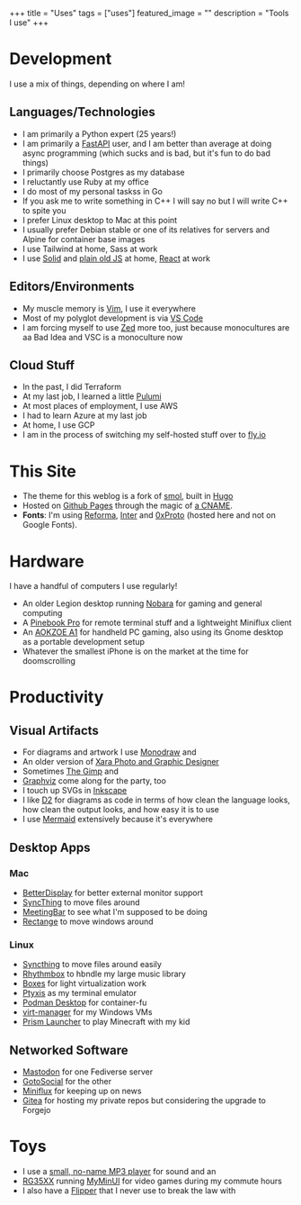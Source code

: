 +++
title =  "Uses"
tags = ["uses"]
featured_image = ""
description = "Tools I use"
+++

# Development

I use a mix of things, depending on where I am!

## Languages/Technologies

- I am primarily a Python expert (25 years!)
- I am primarily a [FastAPI](https://github.com/fastapi/fastapi) user, and I am better than average at doing async programming (which sucks and is bad, but it's fun to do bad things)
- I primarily choose Postgres as my database
- I reluctantly use Ruby at my office
- I do most of my personal taskss in Go
- If you ask me to write something in C++ I will say no but I will write C++ to spite you
- I prefer Linux desktop to Mac at this point
- I usually prefer Debian stable or one of its relatives for servers and Alpine for container base images
- I use Tailwind at home, Sass at work
- I use [Solid](https://www.solidjs.com/) and [plain old JS](https://developer.mozilla.org/en-US/docs/Web/JavaScript) at home, [React](https://react.dev/) at work

## Editors/Environments

- My muscle memory is [Vim](https://www.vim.org/), I use it everywhere
- Most of my polyglot development is via [VS Code](https://code.visualstudio.com/)
- I am forcing myself to use [Zed](https://zed.dev/) more too, just because monocultures are aa Bad Idea and VSC is a monoculture now

## Cloud Stuff

- In the past, I did Terraform
- At my last job, I learned a little [Pulumi](https://www.pulumi.com/)
- At most places of employment, I use AWS
- I had to learn Azure at my last job
- At home, I use GCP
- I am in the process of switching my self-hosted stuff over to [fly.io](https://fly.io/)

# This Site

- The theme for this weblog is a fork of [smol](https://github.com/colorchestra/smol), built in [Hugo](https://gohugo.io/)
- Hosted on [Github Pages](https://pages.github.com/) through the magic of [a CNAME](https://docs.github.com/en/github/working-with-github-pages/configuring-a-custom-domain-for-your-github-pages-site).
- **Fonts**: I'm using [Reforma](https://pampatype.com/reforma), [Inter](https://rsms.me/inter/) and [0xProto](https://github.com/0xType/0xProto) (hosted here and not on Google Fonts).

# Hardware

I have a handful of computers I use regularly!

- An older Legion desktop running [Nobara](https://nobaraproject.org/) for gaming and general computing
- A [Pinebook Pro](https://pine64.org/devices/pinebook_pro/) for remote terminal stuff and a lightweight Miniflux client
- An [AOKZOE A1](https://aokzoestore.com/products/aokzoe-8-inch-amd%C2%AE-ryzen%C2%AE-6800u) for handheld PC gaming, also using its Gnome desktop as a portable development setup
- Whatever the smallest iPhone is on the market at the time for doomscrolling

# Productivity

## Visual Artifacts

- For diagrams and artwork I use [Monodraw](https://monodraw.helftone.com/) and
- An older version of [Xara Photo and Graphic Designer](https://www.xara.com/us/photo-graphic-designer/)
- Sometimes [The Gimp](https://www.gimp.org/) and
- [Graphviz](https://graphviz.org/) come along for the party, too
- I touch up SVGs in [Inkscape](https://flathub.org/apps/org.inkscape.Inkscape)
- I like [D2](https://d2lang.com/) for diagrams as code in terms of how clean the language looks, how clean the output looks, and how easy it is to use
- I use [Mermaid](https://mermaid.js.org/) extensively because it's everywhere

## Desktop Apps

### Mac

- [BetterDisplay](https://github.com/waydabber/BetterDisplay) for better external monitor support
- [SyncThing](https://syncthing.net/) to move files around
- [MeetingBar](https://github.com/leits/MeetingBar) to see what I'm supposed to be doing
- [Rectange](https://rectangleapp.com/) to move windows around

### Linux

- [Syncthing](https://flathub.org/apps/me.kozec.syncthingtk) to move files around easily
- [Rhythmbox](https://flathub.org/apps/org.gnome.Rhythmbox3) to hbndle my large music library
- [Boxes](https://flathub.org/apps/org.gnome.Boxes) for light virtualization work
- [Ptyxis](https://flathub.org/apps/app.devsuite.Ptyxis) as my terminal emulator
- [Podman Desktop](https://podman-desktop.io/) for container-fu
- [virt-manager](https://virt-manager.org/) for my Windows VMs
- [Prism Launcher](https://prismlauncher.org/) to play Minecraft with my kid

## Networked Software

- [Mastodon](https://github.com/mastodon) for one Fediverse server
- [GotoSocial](https://gotosocial.org/) for the other
- [Miniflux](https://miniflux.app/) for keeping up on news
- [Gitea](https://about.gitea.com/) for hosting my private repos but considering the upgrade to Forgejo

# Toys

- I use a [small, no-name MP3 player](https://en.shanling.com/product/259) for sound and an
- [RG35XX](https://anbernic.com/products/rg35xx) running [MyMinUI](https://github.com/Turro75/MyMinUI) for video games during my commute hours
- I also have a [Flipper](https://flipperzero.one/) that I never use to break the law with
